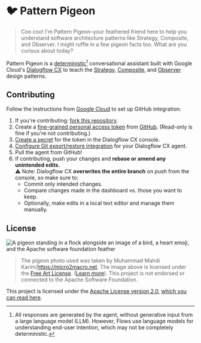 <!-- Updating this README.md? Remember to update https://github.com/thatrobotdev/Pattern-Pigeon-website/ as well! -->

# 🐦 Pattern Pigeon

> Coo coo! I'm Pattern Pigeon–your feathered friend here to help you understand software architecture patterns like Strategy, Composite, and Observer. I might ruffle in a few pigeon facts too. What are you curious about today?

Pattern Pigeon is a [deterministic](https://cloud.google.com/dialogflow/cx/docs/generative-deterministic#deterministic)[^1] conversational assistant built with Google Cloud's [Dialogflow CX](https://dialogflow.cloud.google.com/cx/projects) to teach the [Strategy](https://en.wikipedia.org/wiki/Strategy_pattern), [Composite](https://en.wikipedia.org/wiki/Composite_pattern), and [Observer](https://en.wikipedia.org/wiki/Observer_pattern) design patterns.

[^1]: All responses are generated by the agent, without generative input from a large language model (LLM). However, Flows use language models for understanding end-user intention, which may not be completely deterministic.

## Contributing

Follow the instructions from [Google Cloud](https://cloud.google.com/dialogflow/cx/docs/concept/github) to set up GitHub integration:

1. If you're contributing: [fork this repository](https://github.com/thatrobotdev/Pattern-Pigeon/fork).
2. Create a [fine-grained personal access token](https://cloud.google.com/dialogflow/cx/docs/concept/github#access_token) from [GitHub](https://docs.github.com/en/authentication/keeping-your-account-and-data-secure/creating-a-personal-access-token). (Read-only is fine if you're not contributing.)
3. [Create a secret](https://cloud.google.com/dialogflow/cx/docs/concept/github) for the token in the Dialogflow CX console.
4. [Configure Git export/restore integration](https://cloud.google.com/dialogflow/cx/docs/concept/github#dialogflow_config) for your Dialogflow CX agent.
5. Pull the agent from GitHub!
6. If contributing, push your changes and **rebase or amend any unintended edits.**  
   ⚠️ Note: Dialogflow CX **overwrites the entire branch** on push from the console, so make sure to:
   - Commit only intended changes.
   - Compare changes made in the dashboard vs. those you want to keep.
   - Optionally, make edits in a local text editor and manage them manually.

## License

![A pigeon standing in a flock alongside an image of a bird, a heart emoji, and the Apache software foundation feather](.github/README/Pigeon%20<3%20Apache/Pigeon%20<3%20Apache.png)

> The pigeon photo used was taken by Muhammad Mahdi Karim/https://micro2macro.net. The image above is licensed under the [Free Art License](https://artlibre.org/licence/lal/en/). ([Learn more](.github/README/Pigeon%20<3%20Apache/LICENSE)). This project is not endorsed or connected to the Apache Software Foundation.

This project is licensed under the [Apache License version 2.0](https://www.apache.org/licenses/LICENSE-2.0.html), [which you can read here](LICENSE).
